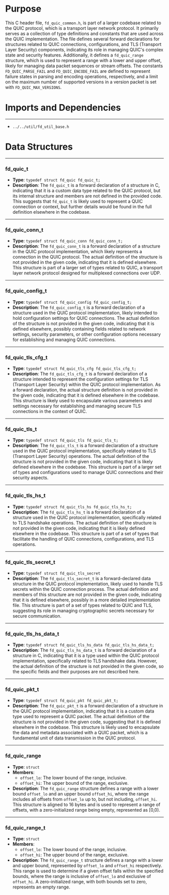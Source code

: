 # Purpose
This C header file, `fd_quic_common.h`, is part of a larger codebase related to the QUIC protocol, which is a transport layer network protocol. It primarily serves as a collection of type definitions and constants that are used across the QUIC implementation. The file defines several forward declarations for structures related to QUIC connections, configurations, and TLS (Transport Layer Security) components, indicating its role in managing QUIC's complex state and security features. Additionally, it defines a `fd_quic_range` structure, which is used to represent a range with a lower and upper offset, likely for managing data packet sequences or stream offsets. The constants `FD_QUIC_PARSE_FAIL` and `FD_QUIC_ENCODE_FAIL` are defined to represent failure states in parsing and encoding operations, respectively, and a limit on the maximum number of supported versions in a version packet is set with `FD_QUIC_MAX_VERSIONS`.
# Imports and Dependencies

---
- `../../util/fd_util_base.h`


# Data Structures

---
### fd\_quic\_t
- **Type**: `typedef struct fd_quic fd_quic_t;`
- **Description**: The `fd_quic_t` is a forward declaration of a structure in C, indicating that it is a custom data type related to the QUIC protocol, but its internal structure and members are not defined in the provided code. This suggests that `fd_quic_t` is likely used to represent a QUIC connection or context, but further details would be found in the full definition elsewhere in the codebase.


---
### fd\_quic\_conn\_t
- **Type**: `typedef struct fd_quic_conn fd_quic_conn_t;`
- **Description**: The `fd_quic_conn_t` is a forward declaration of a structure in the QUIC protocol implementation, which likely represents a connection in the QUIC protocol. The actual definition of the structure is not provided in the given code, indicating that it is defined elsewhere. This structure is part of a larger set of types related to QUIC, a transport layer network protocol designed for multiplexed connections over UDP.


---
### fd\_quic\_config\_t
- **Type**: `typedef struct fd_quic_config fd_quic_config_t;`
- **Description**: The `fd_quic_config_t` is a forward declaration of a structure used in the QUIC protocol implementation, likely intended to hold configuration settings for QUIC connections. The actual definition of the structure is not provided in the given code, indicating that it is defined elsewhere, possibly containing fields related to network settings, security parameters, or other configuration options necessary for establishing and managing QUIC connections.


---
### fd\_quic\_tls\_cfg\_t
- **Type**: `typedef struct fd_quic_tls_cfg fd_quic_tls_cfg_t;`
- **Description**: The `fd_quic_tls_cfg_t` is a forward declaration of a structure intended to represent the configuration settings for TLS (Transport Layer Security) within the QUIC protocol implementation. As a forward declaration, the actual structure definition is not provided in the given code, indicating that it is defined elsewhere in the codebase. This structure is likely used to encapsulate various parameters and settings necessary for establishing and managing secure TLS connections in the context of QUIC.


---
### fd\_quic\_tls\_t
- **Type**: `typedef struct fd_quic_tls fd_quic_tls_t;`
- **Description**: The `fd_quic_tls_t` is a forward declaration of a structure used in the QUIC protocol implementation, specifically related to TLS (Transport Layer Security) operations. The actual definition of the structure is not provided in the given code, indicating that it is likely defined elsewhere in the codebase. This structure is part of a larger set of types and configurations used to manage QUIC connections and their security aspects.


---
### fd\_quic\_tls\_hs\_t
- **Type**: `typedef struct fd_quic_tls_hs fd_quic_tls_hs_t;`
- **Description**: The `fd_quic_tls_hs_t` is a forward declaration of a structure used in the QUIC protocol implementation, specifically related to TLS handshake operations. The actual definition of the structure is not provided in the given code, indicating that it is likely defined elsewhere in the codebase. This structure is part of a set of types that facilitate the handling of QUIC connections, configurations, and TLS operations.


---
### fd\_quic\_tls\_secret\_t
- **Type**: `typedef struct fd_quic_tls_secret`
- **Description**: The `fd_quic_tls_secret_t` is a forward-declared data structure in the QUIC protocol implementation, likely used to handle TLS secrets within the QUIC connection process. The actual definition and members of this structure are not provided in the given code, indicating that it is defined elsewhere, possibly in a more detailed implementation file. This structure is part of a set of types related to QUIC and TLS, suggesting its role in managing cryptographic secrets necessary for secure communication.


---
### fd\_quic\_tls\_hs\_data\_t
- **Type**: `typedef struct fd_quic_tls_hs_data fd_quic_tls_hs_data_t;`
- **Description**: The `fd_quic_tls_hs_data_t` is a forward declaration of a structure in C, indicating that it is a type used within the QUIC protocol implementation, specifically related to TLS handshake data. However, the actual definition of the structure is not provided in the given code, so the specific fields and their purposes are not described here.


---
### fd\_quic\_pkt\_t
- **Type**: `typedef struct fd_quic_pkt fd_quic_pkt_t;`
- **Description**: The `fd_quic_pkt_t` is a forward declaration of a structure in the QUIC protocol implementation, indicating that it is a custom data type used to represent a QUIC packet. The actual definition of the structure is not provided in the given code, suggesting that it is defined elsewhere in the codebase. This structure is likely used to encapsulate the data and metadata associated with a QUIC packet, which is a fundamental unit of data transmission in the QUIC protocol.


---
### fd\_quic\_range
- **Type**: `struct`
- **Members**:
    - `offset_lo`: The lower bound of the range, inclusive.
    - `offset_hi`: The upper bound of the range, exclusive.
- **Description**: The `fd_quic_range` structure defines a range with a lower bound `offset_lo` and an upper bound `offset_hi`, where the range includes all offsets from `offset_lo` up to, but not including, `offset_hi`. This structure is aligned to 16 bytes and is used to represent a range of offsets, with a zero-initialized range being empty, represented as [0,0).


---
### fd\_quic\_range\_t
- **Type**: `struct`
- **Members**:
    - `offset_lo`: The lower bound of the range, inclusive.
    - `offset_hi`: The upper bound of the range, exclusive.
- **Description**: The `fd_quic_range_t` structure defines a range with a lower and upper bound, represented by `offset_lo` and `offset_hi` respectively. This range is used to determine if a given offset falls within the specified bounds, where the range is inclusive of `offset_lo` and exclusive of `offset_hi`. A zero-initialized range, with both bounds set to zero, represents an empty range.


